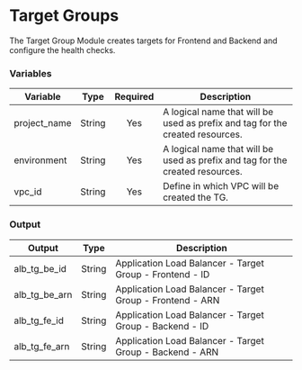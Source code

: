 # Target Groups
The Target Group Module creates targets for Frontend and Backend and configure the health checks.

### Variables

| Variable     | Type         | Required     | Description  |
| ------------ | :----------: | :----------: | ------------ |
| project_name       | String | Yes | A logical name that will be used as prefix and tag for the created resources. |
| environment        | String | Yes | A logical name that will be used as prefix and tag for the created resources. |
| vpc_id             | String | Yes | Define in which VPC will be created the TG. |

### Output

| Output       | Type         |  Description  |
| ------------ | :----------: |  ------------ |
| alb_tg_be_id   | String | Application Load Balancer - Target Group - Frontend - ID |
| alb_tg_be_arn  | String | Application Load Balancer - Target Group - Frontend - ARN |
| alb_tg_fe_id   | String | Application Load Balancer - Target Group - Backend - ID |
| alb_tg_fe_arn  | String | Application Load Balancer - Target Group - Backend - ARN |
